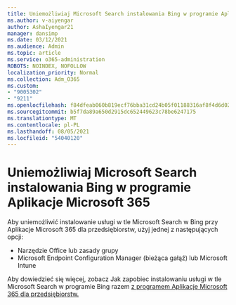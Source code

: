 ```yaml
---
title: Uniemożliwiaj Microsoft Search instalowania Bing w programie Aplikacje Microsoft 365
ms.author: v-aiyengar
author: AshaIyengar21
manager: dansimp
ms.date: 03/12/2021
ms.audience: Admin
ms.topic: article
ms.service: o365-administration
ROBOTS: NOINDEX, NOFOLLOW
localization_priority: Normal
ms.collection: Adm_O365
ms.custom:
- "9005302"
- "9211"
ms.openlocfilehash: f84dfeab060b819ecf76bba31cd24b05f01188316af8f4d6d02e205f8dd18b97
ms.sourcegitcommit: b5f7da89a650d2915dc652449623c78be6247175
ms.translationtype: MT
ms.contentlocale: pl-PL
ms.lasthandoff: 08/05/2021
ms.locfileid: "54040120"
---
```

# <a name="prevent-microsoft-search-in-bing-from-installing-with-microsoft-365-apps"></a>Uniemożliwiaj Microsoft Search instalowania Bing w programie Aplikacje Microsoft 365

Aby uniemożliwić instalowanie usługi w tle Microsoft Search w Bing przy Aplikacje Microsoft 365 dla przedsiębiorstw, użyj jednej z następujących opcji:

- Narzędzie Office lub zasady grupy
- Microsoft Endpoint Configuration Manager (bieżąca gałąź) lub Microsoft Intune

Aby dowiedzieć się więcej, zobacz Jak zapobiec instalowaniu usługi w tle Microsoft Search w programie Bing razem [z programem Aplikacje Microsoft 365 dla przedsiębiorstw.](https://go.microsoft.com/fwlink/?linkid=2151946)
